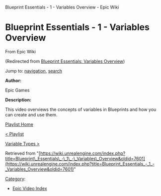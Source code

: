 Blueprint Essentials - 1 - Variables Overview - Epic Wiki              

Blueprint Essentials - 1 - Variables Overview
=============================================

From Epic Wiki

(Redirected from [Blueprint Essentials: Variables Overview](/index.php?title=Blueprint_Essentials:_Variables_Overview&redirect=no "Blueprint Essentials: Variables Overview"))

Jump to: [navigation](#mw-navigation), [search](#p-search)

  

**Author:**

Epic Games

**Description:**

This video overviews the concepts of variables in Blueprints and how you can create and use them.

  

[Playlist Home](/Category:Epic_Video_Playlists "Category:Epic Video Playlists")

[< Playlist](/Blueprint_Essentials_Tutorial_Playlist "Blueprint Essentials Tutorial Playlist")

[Variable Types >](/Blueprint_Essentials_-_2_-_Variable_Types "Blueprint Essentials - 2 - Variable Types")

Retrieved from "[https://wiki.unrealengine.com/index.php?title=Blueprint\_Essentials\_-\_1\_-\_Variables\_Overview&oldid=7601](https://wiki.unrealengine.com/index.php?title=Blueprint_Essentials_-_1_-_Variables_Overview&oldid=7601)"

[Category](/Special:Categories "Special:Categories"):

*   [Epic Video Index](/index.php?title=Category:Epic_Video_Index&action=edit&redlink=1 "Category:Epic Video Index (page does not exist)")